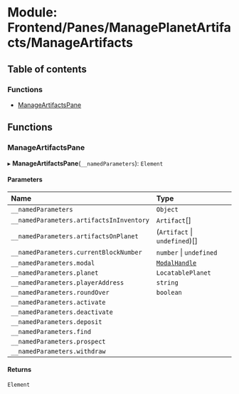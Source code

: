 # Module: Frontend/Panes/ManagePlanetArtifacts/ManageArtifacts

## Table of contents

### Functions

- [ManageArtifactsPane](Frontend_Panes_ManagePlanetArtifacts_ManageArtifacts.md#manageartifactspane)

## Functions

### ManageArtifactsPane

▸ **ManageArtifactsPane**(`__namedParameters`): `Element`

#### Parameters

| Name                                     | Type                                                                   |
| :--------------------------------------- | :--------------------------------------------------------------------- |
| `__namedParameters`                      | `Object`                                                               |
| `__namedParameters.artifactsInInventory` | `Artifact`[]                                                           |
| `__namedParameters.artifactsOnPlanet`    | (`Artifact` \| `undefined`)[]                                          |
| `__namedParameters.currentBlockNumber`   | `number` \| `undefined`                                                |
| `__namedParameters.modal`                | [`ModalHandle`](../interfaces/Frontend_Views_ModalPane.ModalHandle.md) |
| `__namedParameters.planet`               | `LocatablePlanet`                                                      |
| `__namedParameters.playerAddress`        | `string`                                                               |
| `__namedParameters.roundOver`            | `boolean`                                                              |
| `__namedParameters.activate`             |                                                                        |
| `__namedParameters.deactivate`           |                                                                        |
| `__namedParameters.deposit`              |                                                                        |
| `__namedParameters.find`                 |                                                                        |
| `__namedParameters.prospect`             |                                                                        |
| `__namedParameters.withdraw`             |                                                                        |

#### Returns

`Element`
